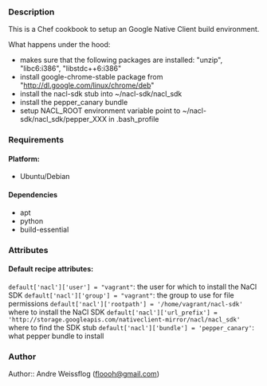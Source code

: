 ### Description ###

This is a Chef cookbook to setup an Google Native Client build environment.

What happens under the hood:

* makes sure that the following packages are installed: "unzip", "libc6:i386", "libstdc++6:i386"
* install google-chrome-stable package from "http://dl.google.com/linux/chrome/deb"
* install the nacl-sdk stub into ~/nacl-sdk/nacl_sdk
* install the pepper_canary bundle
* setup NACL_ROOT environment variable point to ~/nacl-sdk/nacl_sdk/pepper_XXX in .bash_profile

### Requirements ###
#### Platform: ####

* Ubuntu/Debian

#### Dependencies ####

* apt
* python
* build-essential

### Attributes ###
#### Default recipe attributes: ####

```default['nacl']['user'] = "vagrant"```: the user for which to install the NaCl SDK
```default['nacl']['group'] = "vagrant"```: the group to use for file permissions
```default['nacl']['rootpath'] = '/home/vagrant/nacl-sdk'``` where to install the NaCl SDK
```default['nacl']['url_prefix'] = 'http://storage.googleapis.com/nativeclient-mirror/nacl/nacl_sdk'``` where to find the SDK stub
```default['nacl']['bundle'] = 'pepper_canary'```: what pepper bundle to install

### Author ####
Author:: Andre Weissflog (floooh@gmail.com)
